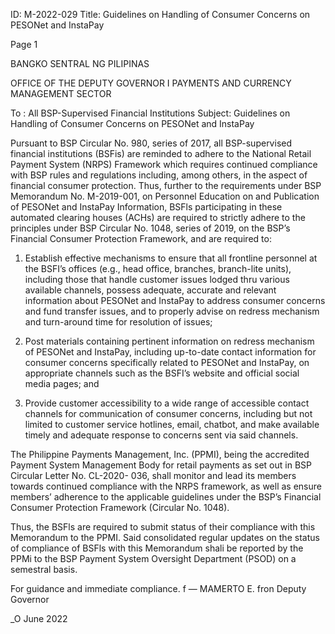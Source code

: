 ID: M-2022-029
Title: Guidelines on Handling of Consumer Concerns on PESONet and InstaPay

Page 1

BANGKO SENTRAL NG PILIPINAS

OFFICE OF THE DEPUTY GOVERNOR I PAYMENTS AND CURRENCY MANAGEMENT SECTOR

To : All BSP-Supervised Financial Institutions Subject: Guidelines on Handling of Consumer Concerns on PESONet and InstaPay

Pursuant to BSP Circular No. 980, series of 2017, all BSP-supervised financial institutions (BSFis) are reminded to adhere to the National Retail Payment System (NRPS) Framework which requires continued compliance with BSP rules and regulations including, among others, in the aspect of financial consumer protection. Thus, further to the requirements under BSP Memorandum No. M-2019-001, on Personnel Education on and Publication of PESONet and InstaPay Information, BSFls participating in these automated clearing houses (ACHs) are required to strictly adhere to the principles under BSP Circular No. 1048, series of 2019, on the BSP’s Financial Consumer Protection Framework, and are required to:

1) Establish effective mechanisms to ensure that all frontline personnel at the BSFI’s offices (e.g., head office, branches, branch-lite units), including those that handle customer issues lodged thru various available channels, possess adequate, accurate and relevant information about PESONet and InstaPay to address consumer concerns and fund transfer issues, and to properly advise on redress mechanism and turn-around time for resolution of issues;

2) Post materials containing pertinent information on redress mechanism of PESONet and InstaPay, including up-to-date contact information for consumer concerns specifically related to PESONet and InstaPay, on appropriate channels such as the BSFI’s website and official social media pages; and

3) Provide customer accessibility to a wide range of accessible contact channels for communication of consumer concerns, including but not limited to customer service hotlines, email, chatbot, and make available timely and adequate response to concerns sent via said channels.

The Philippine Payments Management, Inc. (PPMI), being the accredited Payment System Management Body for retail payments as set out in BSP Circular Letter No. CL-2020- 036, shall monitor and lead its members towards continued compliance with the NRPS framework, as well as ensure members’ adherence to the applicable guidelines under the BSP’s Financial Consumer Protection Framework (Circular No. 1048).

Thus, the BSFls are required to submit status of their compliance with this Memorandum to the PPMI. Said consolidated regular updates on the status of compliance of BSFls with this Memorandum shali be reported by the PPMi to the BSP Payment System Oversight Department (PSOD) on a semestral basis.

For guidance and immediate compliance. f — MAMERTO E. fron Deputy Governor

_O June 2022